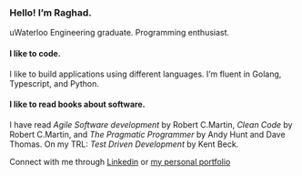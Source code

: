 ### Hello! I’m Raghad.

uWaterloo Engineering graduate. Programming enthusiast.
#### I like to code.
I like to build applications using different languages. I’m fluent in Golang, Typescript, and Python. 

#### I like to read books about software.
I have read *Agile Software development* by Robert C.Martin, *Clean Code* by Robert C.Martin, and *The Pragmatic Programmer* by Andy Hunt and Dave Thomas. On my TRL: *Test Driven Development* by Kent Beck. 

Connect with me through [Linkedin](https://www.linkedin.com/in/rayasfour/) or [my personal portfolio](https://raghadasfour.com/)
